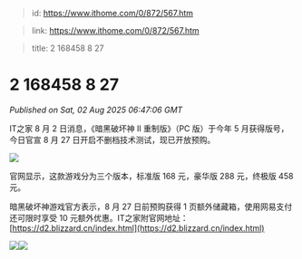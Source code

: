 > id: https://www.ithome.com/0/872/567.htm

> link: https://www.ithome.com/0/872/567.htm

> title: 2 168458 8 27

# 2 168458 8 27
_Published on Sat, 02 Aug 2025 06:47:06 GMT_

IT之家 8 月 2 日消息，《暗黑破坏神 Ⅱ 重制版》（PC 版）于今年 5 月获得版号，今日官宣 8 月 27 日开启不删档技术测试，现已开放预购。

[![](https://img.ithome.com/newsuploadfiles/2025/8/14403e93-f2a9-46cc-855b-d28e42bdd323.jpg?x-bce-process=image/format,f_auto)](https://weibo.com/2318706254/PDWseEHOn)

官网显示，这款游戏分为三个版本，标准版 168 元，豪华版 288 元，终极版 458 元。

暗黑破坏神游戏官方表示，8 月 27 日前预购获得 1 页额外储藏箱，使用网易支付还可限时享受 10 元额外优惠。IT之家附官网地址：  
[https://d2.blizzard.cn/index.html](https://d2.blizzard.cn/index.html)

![](https://img.ithome.com/newsuploadfiles/2025/8/fba9bd26-8a43-4151-9817-10cd07676e7c.jpg)![](https://img.ithome.com/newsuploadfiles/2025/8/31ecb12c-2b99-45f5-a276-c80a046cd9f6.gif)
